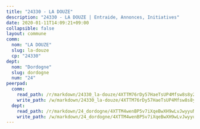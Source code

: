 ```yaml
---
title: "24330 - LA DOUZE"
description: "24330 - LA DOUZE | Entraide, Annonces, Initiatives"
date: 2020-01-11T14:09:21+09:00
collapsible: false
layout: commune
comm:
  nom: "LA DOUZE"
  slug: la-douze
  cp: "24330"
dept:
  nom: "Dordogne"
  slug: dordogne
  num: "24"
peerpad:
  comm:
    read_path: /r/markdown/24330_la-douze/4XTTM76rDy57HaeTsUP4Mfsw8s8y2L3YFMYCxWLnwZLKMN7Ws
    write_path: /w/markdown/24330_la-douze/4XTTM76rDy57HaeTsUP4Mfsw8s8y2L3YFMYCxWLnwZLKMN7Ws-K3TgTvM3LzCyjY7w7i6ZY4U7XwhzUCKGeHnTVJb95W3Yb8VqtgxJpLQoUZ64Ep748N5PDYQM4V1Kppwj1WDpcD3AbktwuvStgiKZY6tdAg5xuqcXuQEFJHp3uXgZaW8UUvB3bKvj
  dept:
    read_path: /r/markdown/24_dordogne/4XTTM4wenBP5v7iXqeBwXH9wLvJwyyuNKzLxRyGzSZXmCuzgg
    write_path: /w/markdown/24_dordogne/4XTTM4wenBP5v7iXqeBwXH9wLvJwyyuNKzLxRyGzSZXmCuzgg-K3TgUusQQUSAmJPXozCTSBeqjqksxkVWGVxtHwEFrs5RuocQr8weKG2oQg7MVeg2F9Hhv7ggtBiBU8D9pdXEPa9M67VU3BzgAG9BCtQw3VY3Xcxk2YSegk3iUXMkpicGxxJr7mWp
---
```


